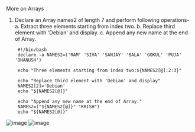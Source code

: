 More on Arrays

1) Declare an Array names2 of length 7 and perform following operations-
   a. Extract three elements starting from index two. 
   b. Replace third element with 'Debian' and display.
   c. Append any new name at the end of Array.

        #!/bin/bash
        declare -a NAMES2=('RAM' 'SIVA' 'SANJAY' 'BALA' 'GOKUL' 'PUJA' 'DHANUSH')

        echo "Three elements starting from index two:${NAMES2[@]:2:3}"

        echo "Replace third element with 'Debian' and display"
        NAMES2[2]='Debian'
        echo "${NAMES2[@]}"

        echo "Append any new name at the end of Array:"
        NAMES2=("${NAMES2[@]}" "KRISH")
        echo "${NAMES2[@]}"
 ![image](https://github.com/Sharath15eUR/SivanithishRK/assets/79641980/64db7439-6f4c-4b2c-8ab4-81eb759a2115)
![image](https://github.com/Sharath15eUR/SivanithishRK/assets/79641980/232deef3-6d4d-4f50-ab9d-fbfb10b9a9f5)
